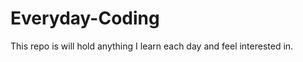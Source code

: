 Everyday-Coding
===============

This repo is will hold anything I learn each day and feel interested in.
